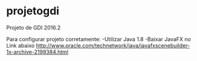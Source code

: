 # projetogdi
Projeto de GDI 2016.2

Para configurar projeto corretamente:
-Utilizar Java 1.8
-Baixar JavaFX no Link abaixo
http://www.oracle.com/technetwork/java/javafxscenebuilder-1x-archive-2199384.html